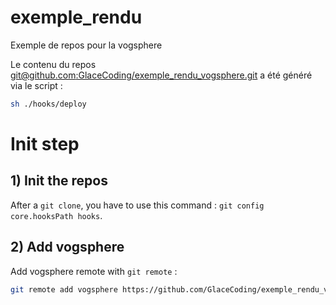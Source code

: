 # exemple_rendu
Exemple de repos pour la vogsphere

Le contenu du repos [git@github.com:GlaceCoding/exemple_rendu_vogsphere.git](https://github.com/GlaceCoding/exemple_rendu_vogsphere) a été généré via le script :

```sh
sh ./hooks/deploy
```

# Init step

## 1) Init the repos

After a `git clone`, you have to use this command : `git config core.hooksPath hooks`.

## 2) Add vogsphere

Add vogsphere remote with `git remote` :

```sh
git remote add vogsphere https://github.com/GlaceCoding/exemple_rendu_vogsphere.git
```


